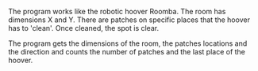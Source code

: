 The program works like the robotic hoover Roomba.
The room has dimensions X and Y.
There are patches on specific places that the hoover has to 'clean'.
Once cleaned, the spot is clear.

The program gets the dimensions of the room, the patches locations and the direction
and counts the number of patches and the last place of the hoover. 
